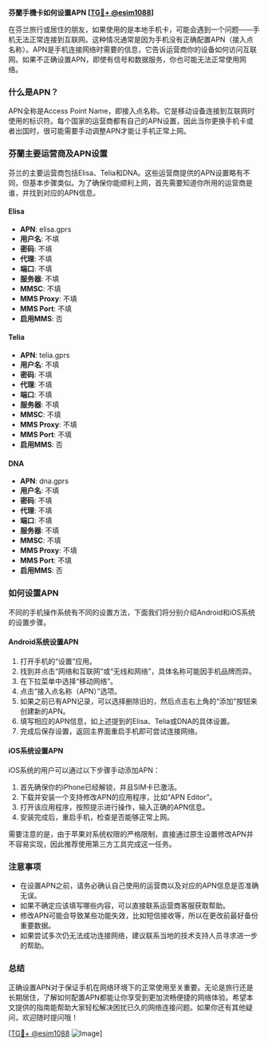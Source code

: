 **芬蘭手機卡如何设置APN [[TG💪+ @esim1088](https://t.me/s/esim1088)]**

在芬兰旅行或居住的朋友，如果使用的是本地手机卡，可能会遇到一个问题——手机无法正常连接到互联网。这种情况通常是因为手机没有正确配置APN（接入点名称）。APN是手机连接网络时需要的信息，它告诉运营商你的设备如何访问互联网。如果不正确设置APN，即使有信号和数据服务，你也可能无法正常使用网络。

### 什么是APN？

APN全称是Access Point Name，即接入点名称。它是移动设备连接到互联网时使用的标识符。每个国家的运营商都有自己的APN设置，因此当你更换手机卡或者出国时，很可能需要手动调整APN才能让手机正常上网。

### 芬蘭主要运营商及APN设置

芬兰的主要运营商包括Elisa、Telia和DNA。这些运营商提供的APN设置略有不同，但基本步骤类似。为了确保你能顺利上网，首先需要知道你所用的运营商是谁，并找到对应的APN信息。

#### Elisa
- **APN**: elisa.gprs
- **用户名**: 不填
- **密码**: 不填
- **代理**: 不填
- **端口**: 不填
- **服务器**: 不填
- **MMSC**: 不填
- **MMS Proxy**: 不填
- **MMS Port**: 不填
- **启用MMS**: 否

#### Telia
- **APN**: telia.gprs
- **用户名**: 不填
- **密码**: 不填
- **代理**: 不填
- **端口**: 不填
- **服务器**: 不填
- **MMSC**: 不填
- **MMS Proxy**: 不填
- **MMS Port**: 不填
- **启用MMS**: 否

#### DNA
- **APN**: dna.gprs
- **用户名**: 不填
- **密码**: 不填
- **代理**: 不填
- **端口**: 不填
- **服务器**: 不填
- **MMSC**: 不填
- **MMS Proxy**: 不填
- **MMS Port**: 不填
- **启用MMS**: 否

### 如何设置APN

不同的手机操作系统有不同的设置方法，下面我们将分别介绍Android和iOS系统的设置步骤。

#### Android系统设置APN

1. 打开手机的“设置”应用。
2. 找到并点击“网络和互联网”或“无线和网络”，具体名称可能因手机品牌而异。
3. 在下拉菜单中选择“移动网络”。
4. 点击“接入点名称（APN）”选项。
5. 如果之前已有APN记录，可以选择删除旧的，然后点击右上角的“添加”按钮来创建新的APN。
6. 填写相应的APN信息，如上述提到的Elisa、Telia或DNA的具体设置。
7. 完成后保存设置，返回主界面重启手机即可尝试连接网络。

#### iOS系统设置APN

iOS系统的用户可以通过以下步骤手动添加APN：

1. 首先确保你的iPhone已经解锁，并且SIM卡已激活。
2. 下载并安装一个支持修改APN的应用程序，比如“APN Editor”。
3. 打开该应用程序，按照提示进行操作，输入正确的APN信息。
4. 安装完成后，重启手机，检查是否能够正常上网。

需要注意的是，由于苹果对系统权限的严格限制，直接通过原生设置修改APN并不容易实现，因此推荐使用第三方工具完成这一任务。

### 注意事项

- 在设置APN之前，请务必确认自己使用的运营商以及对应的APN信息是否准确无误。
- 如果不确定应该填写哪些内容，可以直接联系运营商客服获取帮助。
- 修改APN可能会导致某些功能失效，比如短信接收等，所以在更改前最好备份重要数据。
- 如果尝试多次仍无法成功连接网络，建议联系当地的技术支持人员寻求进一步的帮助。

### 总结

正确设置APN对于保证手机在网络环境下的正常使用至关重要。无论是旅行还是长期居住，了解如何配置APN都能让你享受到更加流畅便捷的网络体验。希望本文提供的指南能帮助大家轻松解决困扰已久的网络连接问题。如果你还有其他疑问，欢迎随时提问哦！

[[TG💪+ @esim1088](https://t.me/s/esim1088) ![Image](https://i.postimg.cc/4NQfJmqS/Snipaste-2025-05-13-00-14-12.png)]